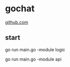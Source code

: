 # gochat

[github.com](https://github.com/LockGit/gochat)

## start

go run main.go -module logic

go run main.go -module api
